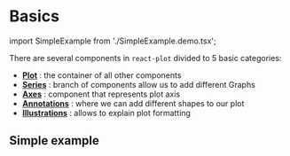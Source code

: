 # Basics

import SimpleExample from './SimpleExample.demo.tsx';

There are several components in `react-plot` divided to 5 basic categories:

- **[Plot](../070_plot.md)** : the container of all other components
- **[Series](../100_series/000_intro.md)** : branch of components allow us to add different Graphs
- **[Axes](../200_axes/000_intro.md)** : component that represents plot axis
- **[Annotations](../300_annotations/000_intro.md)** : where we can add different shapes to our plot
- **[Illustrations](../450_illusrations/000_intro.md)** : allows to explain plot formatting

## Simple example

<SimpleExample/>

